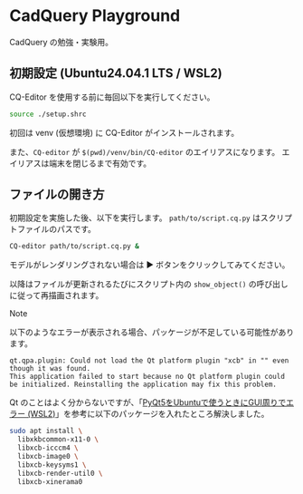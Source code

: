 # CadQuery Playground

CadQuery の勉強・実験用。

## 初期設定 (Ubuntu24.04.1 LTS / WSL2)

CQ-Editor を使用する前に毎回以下を実行してください。

```bash
source ./setup.shrc
```

初回は venv (仮想環境) に CQ-Editor がインストールされます。

また、`CQ-editor` が `$(pwd)/venv/bin/CQ-editor` のエイリアスになります。
エイリアスは端末を閉じるまで有効です。

## ファイルの開き方

初期設定を実施した後、以下を実行します。
`path/to/script.cq.py` はスクリプトファイルのパスです。

```bash
CQ-editor path/to/script.cq.py &
```

モデルがレンダリングされない場合は ▶ ボタンをクリックしてみてください。

以降はファイルが更新されるたびにスクリプト内の `show_object()` の呼び出しに従って再描画されます。

> [!NOTE]
> 以下のようなエラーが表示される場合、パッケージが不足している可能性があります。
>
> ```
> qt.qpa.plugin: Could not load the Qt platform plugin "xcb" in "" even though it was found.
> This application failed to start because no Qt platform plugin could be initialized. Reinstalling the application may fix this problem.
> ```
>
> Qt のことはよく分からないですが、「[PyQt5をUbuntuで使うときにGUI周りでエラー (WSL2)](https://qiita.com/momomo_rimoto/items/83917d3f9f5dd35457e1)」を参考に以下のパッケージを入れたところ解決しました。
>
> ```bash
> sudo apt install \
>   libxkbcommon-x11-0 \
>   libxcb-icccm4 \
>   libxcb-image0 \
>   libxcb-keysyms1 \
>   libxcb-render-util0 \
>   libxcb-xinerama0
> ```
